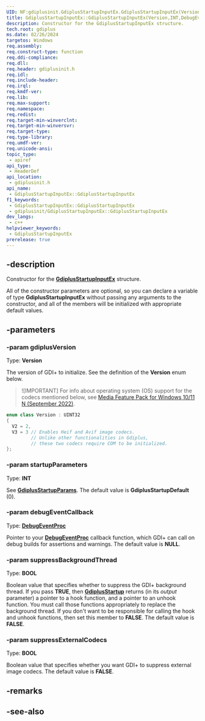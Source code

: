 ```yaml
---
UID: NF:gdiplusinit.GdiplusStartupInputEx.GdiplusStartupInputEx(Version,INT,DebugEventProc,BOOL,BOOL)
title: GdiplusStartupInputEx::GdiplusStartupInputEx(Version,INT,DebugEventProc,BOOL,BOOL)
description: Constructor for the GdiplusStartupInputEx structure.
tech.root: gdiplus
ms.date: 02/26/2024
targetos: Windows
req.assembly: 
req.construct-type: function
req.ddi-compliance: 
req.dll: 
req.header: gdiplusinit.h
req.idl: 
req.include-header: 
req.irql: 
req.kmdf-ver: 
req.lib: 
req.max-support: 
req.namespace: 
req.redist: 
req.target-min-winverclnt: 
req.target-min-winversvr: 
req.target-type: 
req.type-library: 
req.umdf-ver: 
req.unicode-ansi: 
topic_type:
 - apiref
api_type:
 - HeaderDef
api_location:
 - gdiplusinit.h
api_name:
 - GdiplusStartupInputEx::GdiplusStartupInputEx
f1_keywords:
 - GdiplusStartupInputEx::GdiplusStartupInputEx
 - gdiplusinit/GdiplusStartupInputEx::GdiplusStartupInputEx
dev_langs:
 - c++
helpviewer_keywords:
 - GdiplusStartupInputEx
prerelease: true
---
```


## -description

Constructor for the [**GdiplusStartupInputEx**](./ns-gdiplusinit-gdiplusstartupinputex.md) structure.

All of the constructor parameters are optional, so you can declare a variable of type **GdiplusStartupInputEx** without passing any arguments to the constructor, and all of the members will be initialized with appropriate default values.

## -parameters

### -param gdiplusVersion

Type: **Version**

The version of GDI+ to initialize. See the definition of the **Version** enum below.

> ![IMPORTANT]
> For info about operating system (OS) support for the codecs mentioned below, see [Media Feature Pack for Windows 10/11 N (September 2022)](https://support.microsoft.com/windows/media-feature-pack-for-windows-10-11-n-september-2022-78cfeea5-c7d9-4aa8-b38f-ee4df1392009).

```cpp
enum class Version : UINT32
{
  V2 = 2,
  V3 = 3 // Enables Heif and Avif image codecs.
         // Unlike other functionalities in Gdiplus,
         // these two codecs require COM to be initialized.
};
```

### -param startupParameters

Type: **INT**

See [**GdiplusStartupParams**](./ne-gdiplusinit-gdiplusstartupparams.md). The default value is **GdiplusStartupDefault** (0).

### -param debugEventCallback

Type: **[DebugEventProc](./nc-gdiplusinit-debugeventproc.md)**

Pointer to your [**DebugEventProc**](./nc-gdiplusinit-debugeventproc.md) callback function, which GDI+ can call on debug builds for assertions and warnings. The default value is **NULL**.

### -param suppressBackgroundThread

Type: **BOOL**

Boolean value that specifies whether to suppress the GDI+ background thread. If you pass **TRUE**, then [**GdiplusStartup**](./nf-gdiplusinit-gdiplusstartup.md) returns (in its *output* parameter) a pointer to a hook function, and a pointer to an unhook function. You must call those functions appropriately to replace the background thread. If you don't want to be responsible for calling the hook and unhook functions, then set this member to **FALSE**. The default value is **FALSE**.

### -param suppressExternalCodecs

Type: **BOOL**

Boolean value that specifies whether you want GDI+ to suppress external image codecs. The default value is **FALSE**.

## -remarks

## -see-also

